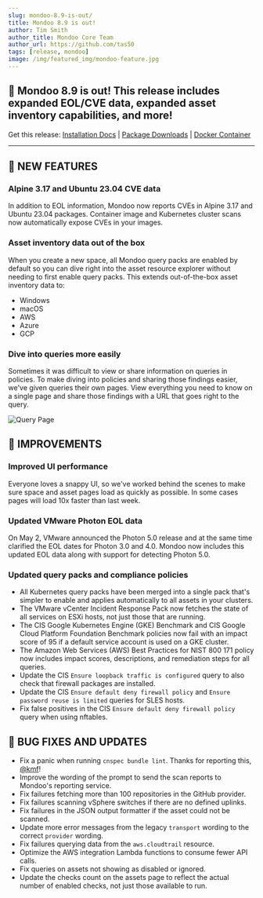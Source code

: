 ```yaml
---
slug: mondoo-8.9-is-out/
title: Mondoo 8.9 is out!
author: Tim Smith
author_title: Mondoo Core Team
author_url: https://github.com/tas50
tags: [release, mondoo]
image: /img/featured_img/mondoo-feature.jpg
---
```


## 🥳 Mondoo 8.9 is out! This release includes expanded EOL/CVE data, expanded asset inventory capabilities, and more!

Get this release: [Installation Docs](/cnspec/) | [Package Downloads](https://releases.mondoo.com/cnspec/) | [Docker Container](https://hub.docker.com/r/mondoo/cnspec)

---

## 🎉 NEW FEATURES

### Alpine 3.17 and Ubuntu 23.04 CVE data

In addition to EOL information, Mondoo now reports CVEs in Alpine 3.17 and Ubuntu 23.04 packages. Container image and Kubernetes cluster scans now automatically expose CVEs in your images.

### Asset inventory data out of the box

When you create a new space, all Mondoo query packs are enabled by default so you can dive right into the asset resource explorer without needing to first enable query packs. This extends out-of-the-box asset inventory data to:

- Windows
- macOS
- AWS
- Azure
- GCP

### Dive into queries more easily

Sometimes it was difficult to view or share information on queries in policies. To make diving into policies and sharing those findings easier, we've given queries their own pages. View everything you need to know on a single page and share those findings with a URL that goes right to the query.

![Query Page](/img/releases/2023-05-09-mondoo-8.9-is-out/query_page.png)

## 🧹 IMPROVEMENTS

### Improved UI performance

Everyone loves a snappy UI, so we've worked behind the scenes to make sure space and asset pages load as quickly as possible. In some cases pages will load 10x faster than last week.

### Updated VMware Photon EOL data

On May 2, VMware announced the Photon 5.0 release and at the same time clarified the EOL dates for Photon 3.0 and 4.0. Mondoo now includes this updated EOL data along with support for detecting Photon 5.0.

### Updated query packs and compliance policies

- All Kubernetes query packs have been merged into a single pack that's simpler to enable and applies automatically to all assets in your clusters.
- The VMware vCenter Incident Response Pack now fetches the state of all services on ESXi hosts, not just those that are running.
- The CIS Google Kubernetes Engine (GKE) Benchmark and CIS Google Cloud Platform Foundation Benchmark policies now fail with an impact score of 95 if a default service account is used on a GKE cluster.
- The Amazon Web Services (AWS) Best Practices for NIST 800 171 policy now includes impact scores, descriptions, and remediation steps for all queries.
- Update the CIS `Ensure loopback traffic is configured` query to also check that firewall packages are installed.
- Update the CIS `Ensure default deny firewall policy` and `Ensure password reuse is limited` queries for SLES hosts.
- Fix false positives in the CIS `Ensure default deny firewall policy` query when using nftables.

## 🐛 BUG FIXES AND UPDATES

- Fix a panic when running `cnspec bundle lint`. Thanks for reporting this, [@kmf](https://github.com/kmf)!
- Improve the wording of the prompt to send the scan reports to Mondoo's reporting service.
- Fix failures fetching more than 100 repositories in the GitHub provider.
- Fix failures scanning vSphere switches if there are no defined uplinks.
- Fix failures in the JSON output formatter if the asset could not be scanned.
- Update more error messages from the legacy `transport` wording to the correct `provider` wording.
- Fix failures querying data from the `aws.cloudtrail` resource.
- Optimize the AWS integration Lambda functions to consume fewer API calls.
- Fix queries on assets not showing as disabled or ignored.
- Update the checks count on the assets page to reflect the actual number of enabled checks, not just those available to run.
